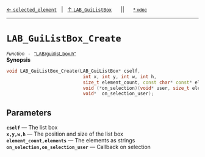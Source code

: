 [&#8592; `selected_element`](LAB--gui--lab_guilistbox--selected_element.md)&nbsp;&nbsp;&nbsp;|&nbsp;&nbsp;&nbsp;[&#8593; `LAB_GuiListBox`](LAB--gui--lab_guilistbox.md)&nbsp;&nbsp;&nbsp;&nbsp;&nbsp;&nbsp;||&nbsp;&nbsp;&nbsp;&nbsp;&nbsp;&nbsp;<small>[\* xdoc](../xdoc/LAB\gui.xmd#L221)</small>
***

# `LAB_GuiListBox_Create`
<small>*Function* &nbsp; - &nbsp; ["LAB/gui/list_box.h"](../include/LAB/gui/list_box.h)</small>  
**Synopsis**

```cpp
void LAB_GuiListBox_Create(LAB_GuiListBox* cself,
                            int x, int y, int w, int h,
                            size_t element_count, const char* const* elements,
                            void (*on_selection)(void* user, size_t element),
                            void*  on_selection_user);
```

## Parameters
**`cself`** &#8213; The list box  
**`x,y,w,h`** &#8213; The position and size of the list box  
**`element_count,elements`** &#8213; The elements as strings  
**`on_selection,on_selection_user`** &#8213; Callback on selection  
